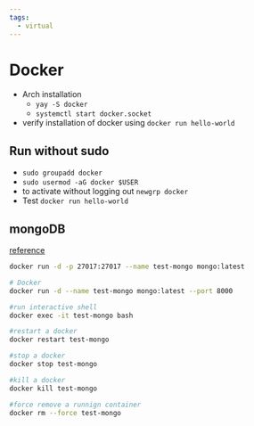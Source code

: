 ```yaml
---
tags:
  - virtual
---
```

# Docker
- Arch installation
	- `yay -S docker`
	- `systemctl start docker.socket`
- verify installation of docker using `docker run hello-world`

## Run without sudo
- `sudo groupadd docker`
- `sudo usermod -aG docker $USER`
- to activate without logging out `newgrp docker` 
- Test `docker run hello-world`

## mongoDB
[reference](https://hub.docker.com/_/mongo)

```sh
docker run -d -p 27017:27017 --name test-mongo mongo:latest

# Docker
docker run -d --name test-mongo mongo:latest --port 8000

#run interactive shell
docker exec -it test-mongo bash

#restart a docker
docker restart test-mongo

#stop a docker
docker stop test-mongo

#kill a docker
docker kill test-mongo

#force remove a runnign container
docker rm --force test-mongo


```


